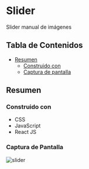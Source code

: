 # Slider
Slider manual de imágenes
## Tabla de Contenidos
- [Resumen](##Resumen)
  - [Construido con](###Construido-con)
  - [Captura de pantalla](###Captura-de-Pantalla)
## Resumen
### Construido con
- CSS
- JavaScript
- React JS
### Captura de Pantalla
![slider](https://user-images.githubusercontent.com/26915529/211581902-a02a5b2b-8464-4b5a-ad57-e9441d6aaa0c.JPG)
